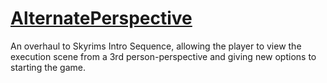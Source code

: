 # [AlternatePerspective](https://www.nexusmods.com/skyrimspecialedition/mods/50307/)

An overhaul to Skyrims Intro Sequence, allowing the player to view the execution scene from a 3rd person-perspective and giving new options to starting the game.

